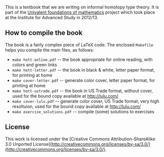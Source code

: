 This is a textbook that we are writing on informal homotopy type theory.
It is part of the [Univalent foundations of mathematics](http://www.math.ias.edu/sp/univalent)
project which took place at the Institute for Advanced Study in 2012/13.

## How to compile the book

The book is a fairly complex piece of LaTeX code. The enclosed `Makefile` helps
you compile the main files, as follows:

* `make hott-online.pdf` -- the book appropriate for online reading, with colors and green links
* `make hott-letter.pdf` -- the book in black & white, letter paper format, for printing at home
* `make cover-letter.pdf` -- generate color cover, letter paper format, for printing at home
* `make hott-ustrade.pdf` -- the book in US Trade format, without cover, used for the bound copy available at http://lulu.com/
* `make cover-lulu.pdf` -- generate color cover, US Trade format, very high resoltuion, used for the bound copy available at http://lulu.com/
* `make exercise_solutions.pdf` -- compile (some) solutions to exercises

## License

This work is licensed under the
[Creative Commons Attribution-ShareAlike 3.0 Unported License](http://creativecommons.org/licenses/by-sa/3.0/](http://creativecommons.org/licenses/by-sa/3.0/).

